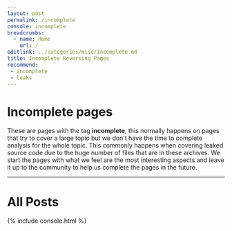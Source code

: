 ```yaml
---
layout: post
permalink: /incomplete
console: incomplete
breadcrumbs:
  - name: Home
    url: /
editlink: ../categories/misc/Incomplete.md
title: Incomplete Reversing Pages
recommend: 
 - incomplete
 - leaks
---
```


# Incomplete pages

These are pages with the tag **incomplete**, this normally happens on pages that try to cover a large topic but we don't have the time to complete analysis for the whole topic. 
This commonly happens when covering leaked source code due to the huge number of files that are in these archives.
We start the pages with what we feel are the most interesting aspects and leave it up to the community to help us complete the pages in the future.


---
# All Posts

<div>
{% include console.html %}
</div>
